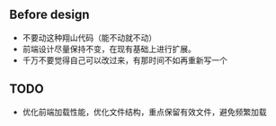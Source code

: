 ## Before design

- 不要动这种翔山代码（能不动就不动）
- 前端设计尽量保持不变，在现有基础上进行扩展。
- 千万不要觉得自己可以改过来，有那时间不如再重新写一个

## TODO
- 优化前端加载性能，优化文件结构，重点保留有效文件，避免频繁加载